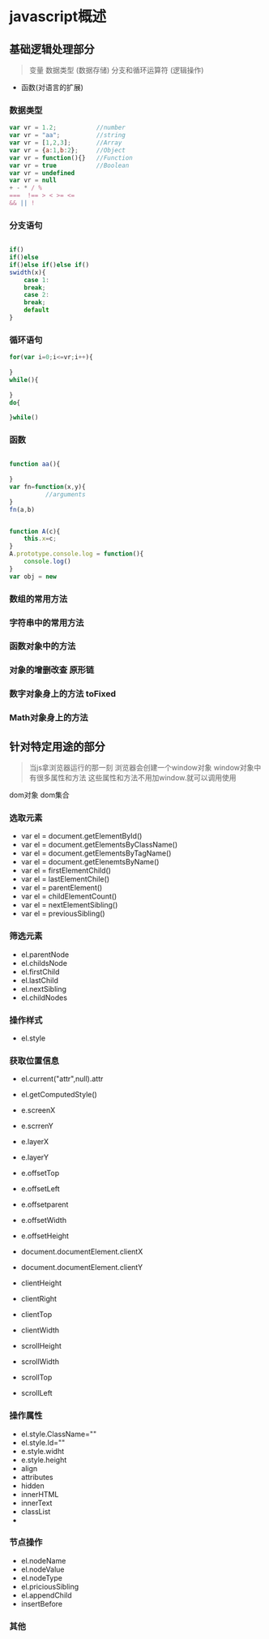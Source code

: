# javascript概述

## 基础逻辑处理部分



> 变量 数据类型         (数据存储)
> 分支和循环运算符           (逻辑操作)

  * 函数(对语言的扩展)

### 数据类型

```javascript
var vr = 1.2;           //number
var vr = "aa";          //string
var vr = [1,2,3];       //Array
var vr = {a:1,b:2};     //Object
var vr = function(){}   //Function
var vr = true           //Boolean
var vr = undefined        
var vr = null
+ - * / %
===  !== > < >= <= 
&& || !
```

### 分支语句

```javascript

if()
if()else
if()else if()else if()
swidth(x){
	case 1:
	break;
	case 2:
	break;
	default
}
```
### 循环语句

```javascript
for(var i=0;i<=vr;i++){
	
}
while(){
	
}
do{
	
}while()

```
### 函数

```javascript

function aa(){
	
}
var fn=function(x,y){
          //arguments	
}
fn(a,b)


function A(c){
	this.x=c;
}
A.prototype.console.log = function(){
	console.log()
}
var obj = new
```
###  数组的常用方法
###  字符串中的常用方法
###  函数对象中的方法
###  对象的增删改查 原形链
###  数字对象身上的方法  toFixed
###  Math对象身上的方法

## 针对特定用途的部分

> 当js拿浏览器运行的那一刻
> 浏览器会创建一个window对象
> window对象中有很多属性和方法
> 这些属性和方法不用加window.就可以调用使用

dom对象  dom集合

### 选取元素
 * var el = document.getElementById()
* var el = document.getElementsByClassName()
* var el = document.getElementsByTagName()
* var el = document.getElenemtsByName()
* var el = firstElementChild()
* var el = lastElementChile()
* var el = parentElement()
* var el = childElementCount()
* var el = nextElementSibling()
* var el = previousSibling()
###  筛选元素

* el.parentNode
* el.childsNode
* el.firstChild
* el.lastChild
* el.nextSibling
* el.childNodes

###  操作样式

* el.style


###  获取位置信息

* el.current("attr",null).attr
* el.getComputedStyle()
* e.screenX
* e.scrrenY
* e.layerX
* e.layerY
* e.offsetTop
* e.offsetLeft
* e.offsetparent
* e.offsetWidth
* e.offsetHeight
* document.documentElement.clientX
* document.documentElement.clientY
* clientHeight
* clientRight
* clientTop
* clientWidth

* scrollHeight
* scrollWidth
* scrollTop
* scrollLeft

###  操作属性
*  el.style.ClassName=""
*  el.style.Id=""
*  e.style.widht
*  e.style.height
*  align
*  attributes
*  hidden
*  innerHTML
*  innerText
*  classList
*  
###  节点操作

* el.nodeName
* el.nodeValue
* el.nodeType
* el.priciousSibling
* el.appendChild
* insertBefore

###  其他


<!-- * 三
* 四

```javascript
var a=12;
var c=function(){
	console.log(1)
} -->